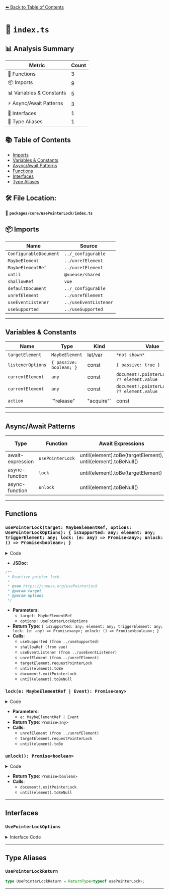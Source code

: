 [⬅️ Back to Table of Contents](../../../index.md)

# 📄 `index.ts`

## 📊 Analysis Summary

| Metric | Count |
|--------|-------|
| 🔧 Functions | 3 |
| 📦 Imports | 9 |
| 📊 Variables & Constants | 5 |
| ⚡ Async/Await Patterns | 3 |
| 📐 Interfaces | 1 |
| 📑 Type Aliases | 1 |

## 📚 Table of Contents

- [Imports](#imports)
- [Variables & Constants](#variables-constants)
- [Async/Await Patterns](#asyncawait-patterns)
- [Functions](#functions)
- [Interfaces](#interfaces)
- [Type Aliases](#type-aliases)

## 🛠️ File Location:
📂 **`packages/core/usePointerLock/index.ts`**

## 📦 Imports

| Name | Source |
|------|--------|
| `ConfigurableDocument` | `../_configurable` |
| `MaybeElement` | `../unrefElement` |
| `MaybeElementRef` | `../unrefElement` |
| `until` | `@vueuse/shared` |
| `shallowRef` | `vue` |
| `defaultDocument` | `../_configurable` |
| `unrefElement` | `../unrefElement` |
| `useEventListener` | `../useEventListener` |
| `useSupported` | `../useSupported` |


---

## Variables & Constants

| Name | Type | Kind | Value | Exported |
|------|------|------|-------|----------|
| `targetElement` | `MaybeElement` | let/var | `*not shown*` | ✗ |
| `listenerOptions` | `{ passive: boolean; }` | const | `{ passive: true }` | ✗ |
| `currentElement` | `any` | const | `document!.pointerLockElement ?? element.value` | ✗ |
| `currentElement` | `any` | const | `document!.pointerLockElement ?? element.value` | ✗ |
| `action` | `"release" | "acquire"` | const | `document!.pointerLockElement ? 'release' : 'acquire'` | ✗ |


---

## Async/Await Patterns

| Type | Function | Await Expressions | Promise Chains |
|------|----------|-------------------|----------------|
| await-expression | `usePointerLock` | until(element).toBe(targetElement), until(element).toBeNull() | *none* |
| async-function | `lock` | until(element).toBe(targetElement) | *none* |
| async-function | `unlock` | until(element).toBeNull() | *none* |


---

## Functions

### `usePointerLock(target: MaybeElementRef, options: UsePointerLockOptions): { isSupported: any; element: any; triggerElement: any; lock: (e: any) => Promise<any>; unlock: () => Promise<boolean>; }`

<details><summary>Code</summary>

```ts
export function usePointerLock(target?: MaybeElementRef, options: UsePointerLockOptions = {}) {
  const { document = defaultDocument } = options

  const isSupported = useSupported(() => document && 'pointerLockElement' in document)

  const element = shallowRef<MaybeElement>()

  const triggerElement = shallowRef<MaybeElement>()

  let targetElement: MaybeElement

  if (isSupported.value) {
    const listenerOptions = { passive: true }

    useEventListener(document, 'pointerlockchange', () => {
      const currentElement = document!.pointerLockElement ?? element.value
      if (targetElement && currentElement === targetElement) {
        element.value = document!.pointerLockElement as MaybeElement
        if (!element.value)
          targetElement = triggerElement.value = null
      }
    }, listenerOptions)

    useEventListener(document, 'pointerlockerror', () => {
      const currentElement = document!.pointerLockElement ?? element.value
      if (targetElement && currentElement === targetElement) {
        const action = document!.pointerLockElement ? 'release' : 'acquire'
        throw new Error(`Failed to ${action} pointer lock.`)
      }
    }, listenerOptions)
  }

  async function lock(
    e: MaybeElementRef | Event,
    // options?: PointerLockOptions,
  ) {
    if (!isSupported.value)
      throw new Error('Pointer Lock API is not supported by your browser.')

    triggerElement.value = e instanceof Event ? <HTMLElement>e.currentTarget : null
    targetElement = e instanceof Event ? unrefElement(target) ?? triggerElement.value : unrefElement(e)
    if (!targetElement)
      throw new Error('Target element undefined.')
    targetElement.requestPointerLock()

    return await until(element).toBe(targetElement)
  }

  async function unlock() {
    if (!element.value)
      return false

    document!.exitPointerLock()

    await until(element).toBeNull()
    return true
  }

  return {
    isSupported,
    element,
    triggerElement,
    lock,
    unlock,
  }
}
```
</details>

- **JSDoc**:
```ts
/**
 * Reactive pointer lock.
 *
 * @see https://vueuse.org/usePointerLock
 * @param target
 * @param options
 */
```

- **Parameters**:
  - `target: MaybeElementRef`
  - `options: UsePointerLockOptions`
- **Return Type**: `{ isSupported: any; element: any; triggerElement: any; lock: (e: any) => Promise<any>; unlock: () => Promise<boolean>; }`
- **Calls**:
  - `useSupported (from ../useSupported)`
  - `shallowRef (from vue)`
  - `useEventListener (from ../useEventListener)`
  - `unrefElement (from ../unrefElement)`
  - `targetElement.requestPointerLock`
  - `until(element).toBe`
  - `document!.exitPointerLock`
  - `until(element).toBeNull`
### `lock(e: MaybeElementRef | Event): Promise<any>`

<details><summary>Code</summary>

```ts
async function lock(
    e: MaybeElementRef | Event,
    // options?: PointerLockOptions,
  ) {
    if (!isSupported.value)
      throw new Error('Pointer Lock API is not supported by your browser.')

    triggerElement.value = e instanceof Event ? <HTMLElement>e.currentTarget : null
    targetElement = e instanceof Event ? unrefElement(target) ?? triggerElement.value : unrefElement(e)
    if (!targetElement)
      throw new Error('Target element undefined.')
    targetElement.requestPointerLock()

    return await until(element).toBe(targetElement)
  }
```
</details>

- **Parameters**:
  - `e: MaybeElementRef | Event`
- **Return Type**: `Promise<any>`
- **Calls**:
  - `unrefElement (from ../unrefElement)`
  - `targetElement.requestPointerLock`
  - `until(element).toBe`
### `unlock(): Promise<boolean>`

<details><summary>Code</summary>

```ts
async function unlock() {
    if (!element.value)
      return false

    document!.exitPointerLock()

    await until(element).toBeNull()
    return true
  }
```
</details>

- **Return Type**: `Promise<boolean>`
- **Calls**:
  - `document!.exitPointerLock`
  - `until(element).toBeNull`

---

## Interfaces

### `UsePointerLockOptions`

<details><summary>Interface Code</summary>

```ts
export interface UsePointerLockOptions extends ConfigurableDocument {
  // pointerLockOptions?: PointerLockOptions
}
```
</details>


---

## Type Aliases

### `UsePointerLockReturn`

```ts
type UsePointerLockReturn = ReturnType<typeof usePointerLock>;
```


---